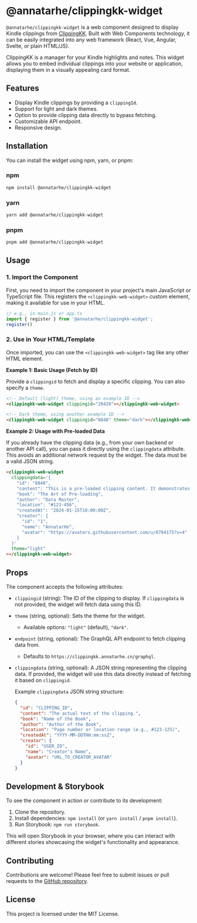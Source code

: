 # @annatarhe/clippingkk-widget

`@annatarhe/clippingkk-widget` is a web component designed to display Kindle clippings from [ClippingKK](https://clippingkk.annatarhe.com). Built with Web Components technology, it can be easily integrated into any web framework (React, Vue, Angular, Svelte, or plain HTML/JS).

ClippingKK is a manager for your Kindle highlights and notes. This widget allows you to embed individual clippings into your website or application, displaying them in a visually appealing card format.

## Features

-   Display Kindle clippings by providing a `clippingId`.
-   Support for light and dark themes.
-   Option to provide clipping data directly to bypass fetching.
-   Customizable API endpoint.
-   Responsive design.

## Installation

You can install the widget using npm, yarn, or pnpm:

### npm
```bash
npm install @annatarhe/clippingkk-widget
```

### yarn
```bash
yarn add @annatarhe/clippingkk-widget
```

### pnpm
```bash
pnpm add @annatarhe/clippingkk-widget
```

## Usage

### 1. Import the Component

First, you need to import the component in your project's main JavaScript or TypeScript file. This registers the `<clippingkk-web-widget>` custom element, making it available for use in your HTML.

```typescript
// e.g., in main.js or app.ts
import { register } from '@annatarhe/clippingkk-widget';
register()
```

### 2. Use in Your HTML/Template

Once imported, you can use the `<clippingkk-web-widget>` tag like any other HTML element.

**Example 1: Basic Usage (Fetch by ID)**

Provide a `clippingid` to fetch and display a specific clipping. You can also specify a `theme`.

```html
<!-- Default (light) theme, using an example ID -->
<clippingkk-web-widget clippingid="20420"></clippingkk-web-widget>

<!-- Dark theme, using another example ID -->
<clippingkk-web-widget clippingid="8848" theme="dark"></clippingkk-web-widget>
```

**Example 2: Usage with Pre-loaded Data**

If you already have the clipping data (e.g., from your own backend or another API call), you can pass it directly using the `clippingdata` attribute. This avoids an additional network request by the widget. The data must be a valid JSON string.

```html
<clippingkk-web-widget
  clippingdata='{
    "id": "8848",
    "content": "This is a pre-loaded clipping content. It demonstrates how data can be passed directly.",
    "book": "The Art of Pre-loading",
    "author": "Data Master",
    "location": "#123-456",
    "createdAt": "2024-01-15T10:00:00Z",
    "creator": {
      "id": "1",
      "name": "AnnatarHe",
      "avatar": "https://avatars.githubusercontent.com/u/8704175?v=4"
    }
  }'
  theme="light"
></clippingkk-web-widget>
```

## Props

The component accepts the following attributes:

-   `clippingid` (string): The ID of the clipping to display. If `clippingdata` is not provided, the widget will fetch data using this ID.
-   `theme` (string, optional): Sets the theme for the widget.
    -   Available options: `"light"` (default), `"dark"`.
-   `endpoint` (string, optional): The GraphQL API endpoint to fetch clipping data from.
    -   Defaults to `https://clippingkk.annatarhe.cn/graphql`.
-   `clippingdata` (string, optional): A JSON string representing the clipping data. If provided, the widget will use this data directly instead of fetching it based on `clippingid`.

    Example `clippingdata` JSON string structure:
    ```json
    {
      "id": "CLIPPING_ID",
      "content": "The actual text of the clipping.",
      "book": "Name of the Book",
      "author": "Author of the Book",
      "location": "Page number or location range (e.g., #123-125)",
      "createdAt": "YYYY-MM-DDTHH:mm:ssZ",
      "creator": {
        "id": "USER_ID",
        "name": "Creator's Name",
        "avatar": "URL_TO_CREATOR_AVATAR"
      }
    }
    ```

## Development & Storybook

To see the component in action or contribute to its development:

1.  Clone the repository.
2.  Install dependencies: `npm install` (or `yarn install` / `pnpm install`).
3.  Run Storybook: `npm run storybook`.

This will open Storybook in your browser, where you can interact with different stories showcasing the widget's functionality and appearance.

## Contributing

Contributions are welcome! Please feel free to submit issues or pull requests to the [GitHub repository](https://github.com/clippingkk/web-widget).

## License

This project is licensed under the MIT License.

